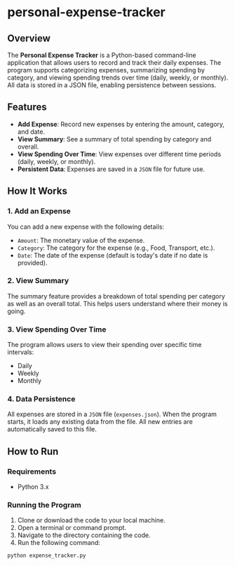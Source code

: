 # personal-expense-tracker

## Overview

The **Personal Expense Tracker** is a Python-based command-line application that allows users to record and track their daily expenses. The program supports categorizing expenses, summarizing spending by category, and viewing spending trends over time (daily, weekly, or monthly). All data is stored in a JSON file, enabling persistence between sessions.

## Features

- **Add Expense**: Record new expenses by entering the amount, category, and date.
- **View Summary**: See a summary of total spending by category and overall.
- **View Spending Over Time**: View expenses over different time periods (daily, weekly, or monthly).
- **Persistent Data**: Expenses are saved in a `JSON` file for future use.

## How It Works

### 1. **Add an Expense**

You can add a new expense with the following details:
- `Amount`: The monetary value of the expense.
- `Category`: The category for the expense (e.g., Food, Transport, etc.).
- `Date`: The date of the expense (default is today's date if no date is provided).

### 2. **View Summary**

The summary feature provides a breakdown of total spending per category as well as an overall total. This helps users understand where their money is going.

### 3. **View Spending Over Time**

The program allows users to view their spending over specific time intervals:
- Daily
- Weekly
- Monthly

### 4. **Data Persistence**

All expenses are stored in a `JSON` file (`expenses.json`). When the program starts, it loads any existing data from the file. All new entries are automatically saved to this file.

## How to Run

### Requirements

- Python 3.x

### Running the Program

1. Clone or download the code to your local machine.
2. Open a terminal or command prompt.
3. Navigate to the directory containing the code.
4. Run the following command:

```bash
python expense_tracker.py
